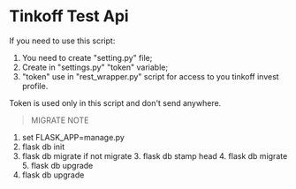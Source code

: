 # Tinkoff Test Api

If you need to use this script:

1. You need to create "setting.py" file;
2. Create in "settings.py" "token" variable;
3. "token" use in "rest_wrapper.py" script for access to you tinkoff invest profile.

Token is used only in this script and don't send anywhere.


> MIGRATE NOTE
1. set FLASK_APP=manage.py
2. flask db init
3. flask db migrate
   if not migrate
   3. flask db stamp head
   4. flask db migrate
   5. flask db upgrade
4. flask db upgrade
